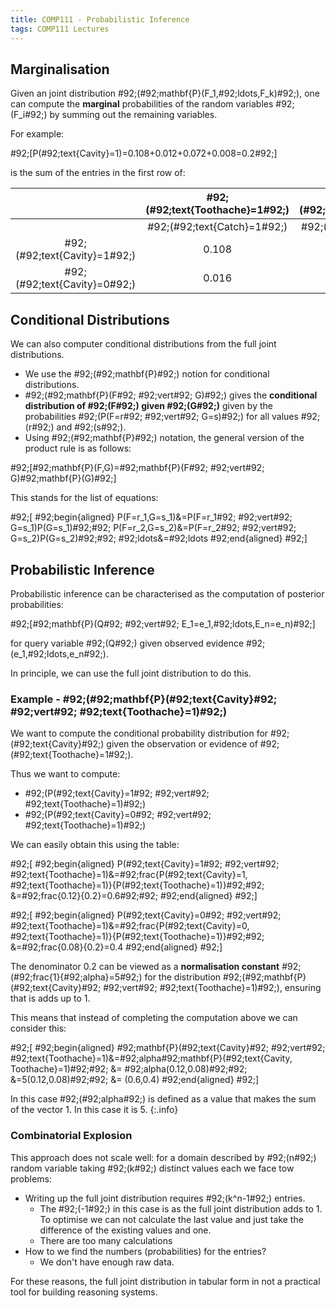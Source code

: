 ```yaml
---
title: COMP111 - Probabilistic Inference
tags: COMP111 Lectures
---
```

## Marginalisation
Given an joint distribution \#92;(\#92;mathbf{P}(F_1,\#92;ldots,F_k)\#92;), one can compute the **marginal** probabilities of the random variables \#92;(F_i\#92;) by summing out the remaining variables.

For example:

\#92;[P(\#92;text{Cavity}=1)=0.108+0.012+0.072+0.008=0.2\#92;]

is the sum of the entries in the first row of:

| | \#92;(\#92;text{Toothache}=1\#92;) | \#92;(\#92;text{Toothache}=1\#92;) | \#92;(\#92;text{Toothache}=0\#92;) | \#92;(\#92;text{Toothache}=0\#92;) |
| :-: | :-: | :-: | :-: | :-: |
| | \#92;(\#92;text{Catch}=1\#92;) |  \#92;(\#92;text{Catch}=0\#92;) |  \#92;(\#92;text{Catch}=1\#92;) |  \#92;(\#92;text{Catch}=0\#92;) | 
| \#92;(\#92;text{Cavity}=1\#92;) | 0.108 | 0.012 | 0.072 | 0.008 |
| \#92;(\#92;text{Cavity}=0\#92;) | 0.016 | 0.064 | 0.144 | 0.576 |

## Conditional Distributions
We can also computer conditional distributions from the full joint distributions.

* We use the \#92;(\#92;mathbf{P}\#92;) notion for conditional distributions.
* \#92;(\#92;mathbf{P}(F\#92; \#92;vert\#92;  G)\#92;) gives the **conditional distribution of \#92;(F\#92;) given \#92;(G\#92;)** given by the probabilities \#92;(P(F=r\#92; \#92;vert\#92;  G=s)\#92;) for all values \#92;(r\#92;) and \#92;(s\#92;).
* Using \#92;(\#92;mathbf{P}\#92;) notation, the general version of the product rule is as follows:

\#92;[\#92;mathbf{P}(F,G)=\#92;mathbf{P}(F\#92; \#92;vert\#92; G)\#92;mathbf{P}(G)\#92;]

This stands for the list of equations:

\#92;[
\#92;begin{aligned}
P(F=r_1,G=s_1)&=P(F=r_1\#92; \#92;vert\#92; G=s_1)P(G=s_1)\#92;\#92;
P(F=r_2,G=s_2)&=P(F=r_2\#92; \#92;vert\#92; G=s_2)P(G=s_2)\#92;\#92;
\#92;ldots&=\#92;ldots
\#92;end{aligned}
\#92;]

## Probabilistic Inference
Probabilistic inference can be characterised as the computation of posterior probabilities:

\#92;[\#92;mathbf{P}(Q\#92; \#92;vert\#92; E_1=e_1,\#92;ldots,E_n=e_n)\#92;]

for query variable \#92;(Q\#92;) given observed evidence \#92;(e_1,\#92;ldots,e_n\#92;).

In principle, we can use the full joint distribution to do this.

### Example - \#92;(\#92;mathbf{P}(\#92;text{Cavity}\#92; \#92;vert\#92; \#92;text{Toothache}=1)\#92;)
We want to compute the conditional probability distribution for \#92;(\#92;text{Cavity}\#92;) given the observation or evidence of \#92;(\#92;text{Toothache}=1\#92;).

Thus we want to compute:

* \#92;(P(\#92;text{Cavity}=1\#92; \#92;vert\#92; \#92;text{Toothache}=1)\#92;)
* \#92;(P(\#92;text{Cavity}=0\#92; \#92;vert\#92; \#92;text{Toothache}=1)\#92;)

We can easily obtain this using the table:

\#92;[
\#92;begin{aligned}
P(\#92;text{Cavity}=1\#92; \#92;vert\#92; \#92;text{Toothache}=1)&=\#92;frac{P(\#92;text{Cavity}=1, \#92;text{Toothache}=1)}{P(\#92;text{Toothache}=1)}\#92;\#92;
&=\#92;frac{0.12}{0.2}=0.6\#92;\#92;
\#92;end{aligned}
\#92;]

\#92;[
\#92;begin{aligned}
P(\#92;text{Cavity}=0\#92; \#92;vert\#92; \#92;text{Toothache}=1)&=\#92;frac{P(\#92;text{Cavity}=0, \#92;text{Toothache}=1)}{P(\#92;text{Toothache}=1)}\#92;\#92;
&=\#92;frac{0.08}{0.2}=0.4
\#92;end{aligned}
\#92;]

The denominator 0.2 can be viewed as a **normalisation constant** \#92;(\#92;frac{1}{\#92;alpha}=5\#92;) for the distribution \#92;(\#92;mathbf{P}(\#92;text{Cavity}\#92; \#92;vert\#92; \#92;text{Toothache}=1)\#92;), ensuring that is adds up to 1.

This means that instead of completing the computation above we can consider this:

\#92;[
\#92;begin{aligned}
\#92;mathbf{P}(\#92;text{Cavity}\#92; \#92;vert\#92; \#92;text{Toothache}=1)&=\#92;alpha\#92;mathbf{P}(\#92;text{Cavity, Toothache}=1)\#92;\#92;
&= \#92;alpha(0.12,0.08)\#92;\#92;
&=5(0.12,0.08)\#92;\#92;
&= (0.6,0.4)
\#92;end{aligned}
\#92;]

In this case \#92;(\#92;alpha\#92;) is defined as a value that makes the sum of the vector 1. In this case it is 5.
{:.info}

### Combinatorial Explosion
This approach does not scale well: for a domain described by \#92;(n\#92;) random variable taking \#92;(k\#92;) distinct values each we face tow problems:

* Writing up the full joint distribution requires \#92;(k^n-1\#92;) entries.
	* The \#92;(-1\#92;) in this case is as the full joint distribution adds to 1. To optimise we can not calculate the last value and just take the difference of the existing values and one.
	* There are too many calculations
* How to we find the numbers (probabilities) for the entries?
	* We don't have enough raw data.

For these reasons, the full joint distribution in tabular form in not a practical tool for building reasoning systems.
